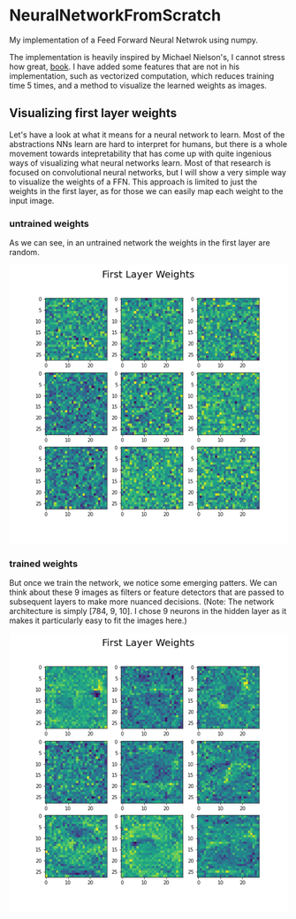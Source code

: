 # NeuralNetworkFromScratch
My implementation of a Feed Forward Neural Netwrok using numpy. 

The implementation is heavily inspired by Michael Nielson's, I cannot stress how great, [book](http://neuralnetworksanddeeplearning.com/index.html). I have added some features that are not in his implementation, such as vectorized computation, which reduces training time 5 times, and a method to visualize the learned weights as images.

## Visualizing first layer weights
Let's have a look at what it means for a neural network to learn. Most of the abstractions NNs learn are hard to interpret for humans, but there is a whole movement towards intepretability that has come up with quite ingenious ways of visualizing what neural networks learn. Most of that research is focused on convolutional neural networks, but I will show a very simple way to visualize the weights of a FFN. This approach is limited to just the weights in the first layer, as for those we can easily map each weight to the input image. 

### untrained weights
As we can see, in an untrained network the weights in the first layer are random.

![alt text](https://github.com/MichalPitr/NeuralNetworkFromScratch/blob/main/imgs/untrained.png)
### trained weights

But once we train the network, we notice some emerging patters. We can think about these 9 images as filters or feature detectors that are passed to subsequent layers to make more nuanced decisions. (Note: The network architecture is simply [784, 9, 10]. I chose 9 neurons in the hidden layer as it makes it particularly easy to fit the images here.)


![alt text](https://github.com/MichalPitr/NeuralNetworkFromScratch/blob/main/imgs/trained_weights.png)
